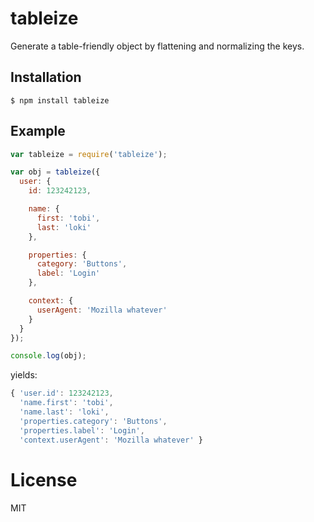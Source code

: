 
# tableize

  Generate a table-friendly object by flattening and normalizing the keys.

## Installation

```
$ npm install tableize
```

## Example

```js
var tableize = require('tableize');

var obj = tableize({
  user: {
    id: 123242123,

    name: {
      first: 'tobi',
      last: 'loki'
    },

    properties: {
      category: 'Buttons',
      label: 'Login'
    },

    context: {
      userAgent: 'Mozilla whatever'
    }
  }
});

console.log(obj);
```

yields:

```js
{ 'user.id': 123242123,
  'name.first': 'tobi',
  'name.last': 'loki',
  'properties.category': 'Buttons',
  'properties.label': 'Login',
  'context.userAgent': 'Mozilla whatever' }
```

# License

  MIT
